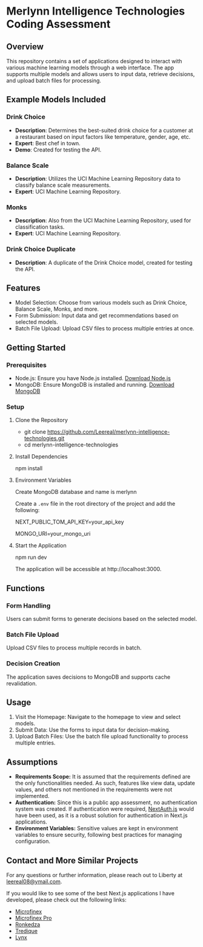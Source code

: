 # Merlynn Intelligence Technologies Coding Assessment

## Overview

This repository contains a set of applications designed to interact with various machine learning models through a web interface. The app supports multiple models and allows users to input data, retrieve decisions, and upload batch files for processing.

## Example Models Included

### Drink Choice

- **Description**: Determines the best-suited drink choice for a customer at a restaurant based on input factors like temperature, gender, age, etc.
- **Expert**: Best chef in town.
- **Demo**: Created for testing the API.

### Balance Scale

- **Description**: Utilizes the UCI Machine Learning Repository data to classify balance scale measurements.
- **Expert**: UCI Machine Learning Repository.

### Monks

- **Description**: Also from the UCI Machine Learning Repository, used for classification tasks.
- **Expert**: UCI Machine Learning Repository.

### Drink Choice Duplicate

- **Description**: A duplicate of the Drink Choice model, created for testing the API.

## Features

- Model Selection: Choose from various models such as Drink Choice, Balance Scale, Monks, and more.
- Form Submission: Input data and get recommendations based on selected models.
- Batch File Upload: Upload CSV files to process multiple entries at once.

## Getting Started

### Prerequisites

- Node.js: Ensure you have Node.js installed. [Download Node.js](https://nodejs.org/)
- MongoDB: Ensure MongoDB is installed and running. [Download MongoDB](https://www.mongodb.com/try/download/community)

### Setup

1. Clone the Repository

   - git clone https://github.com/Leereal/merlynn-intelligence-technologies.git
   - cd merlynn-intelligence-technologies

2. Install Dependencies

   npm install

3. Environment Variables

   Create MongoDB database and name is merlynn

   Create a `.env` file in the root directory of the project and add the following:

   NEXT_PUBLIC_TOM_API_KEY=your_api_key

   MONGO_URI=your_mongo_uri

4. Start the Application

   npm run dev

   The application will be accessible at http://localhost:3000.

## Functions

### Form Handling

Users can submit forms to generate decisions based on the selected model.

### Batch File Upload

Upload CSV files to process multiple records in batch.

### Decision Creation

The application saves decisions to MongoDB and supports cache revalidation.

## Usage

1. Visit the Homepage: Navigate to the homepage to view and select models.
2. Submit Data: Use the forms to input data for decision-making.
3. Upload Batch Files: Use the batch file upload functionality to process multiple entries.

## Assumptions

- **Requirements Scope:** It is assumed that the requirements defined are the only functionalities needed. As such, features like view data, update values, and others not mentioned in the requirements were not implemented.
- **Authentication:** Since this is a public app assessment, no authentication system was created. If authentication were required, [NextAuth.js](https://next-auth.js.org/) would have been used, as it is a robust solution for authentication in Next.js applications.
- **Environment Variables:** Sensitive values are kept in environment variables to ensure security, following best practices for managing configuration.

## Contact and More Similar Projects

For any questions or further information, please reach out to Liberty at [leereal08@ymail.com](mailto:leereal08@ymail.com).

If you would like to see some of the best Next.js applications I have developed, please check out the following links:

- [Microfinex](https://github.com/Leereal/microfinex-frontend)
- [Microfinex Pro](https://github.com/Leereal/microfinex-pro)
- [Ronkedza](https://github.com/Leereal/official-ronkedza)
- [Tredique](https://github.com/Leereal/tredique-frontend)
- [Lynx](https://github.com/Leereal/lynx-official)

